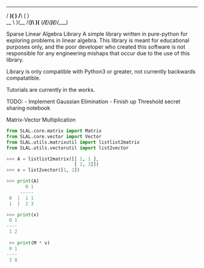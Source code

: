  ___  __      __    __   
/ __)(  )    /__\  (  )  
\__ \ )(__  /(__)\  )(__ 
(___/(____)(__)(__)(____)

Sparse Linear Algebra Library
A simple library written in pure-python for exploring problems in linear algebra.
This library is meant for educational purposes only, and the poor developer who created
this software is not responsible for any engineering mishaps that occur due to the use
of this library. 

Library is only compatible with Python3 or greater, not currently backwards compatatible. 

Tutorials are currently in the works.

TODO: 
	- Implement Gaussian Elimination 
	- Finish up Threshold secret sharing notebook

Matrix-Vector Multiplication 
```python
from SLAL.core.matrix import Matrix
from SLAL.core.vector import Vector
from SLAL.utils.matrixutil import listlist2matrix
from SLAL.utils.vectorutil import list2vector

>>> A = listlist2matrix([[ 1, 1 ],
                         [ 2, 3]])
>>> x = list2vector([1, 2])

>>> print(A)
       0 1
     -----
 0  |  1 1
 1  |  2 3

>>> print(x)
 0 1
----
 1 2
 
 >> print(M * v)
 0 1
----
 3 8  


```
